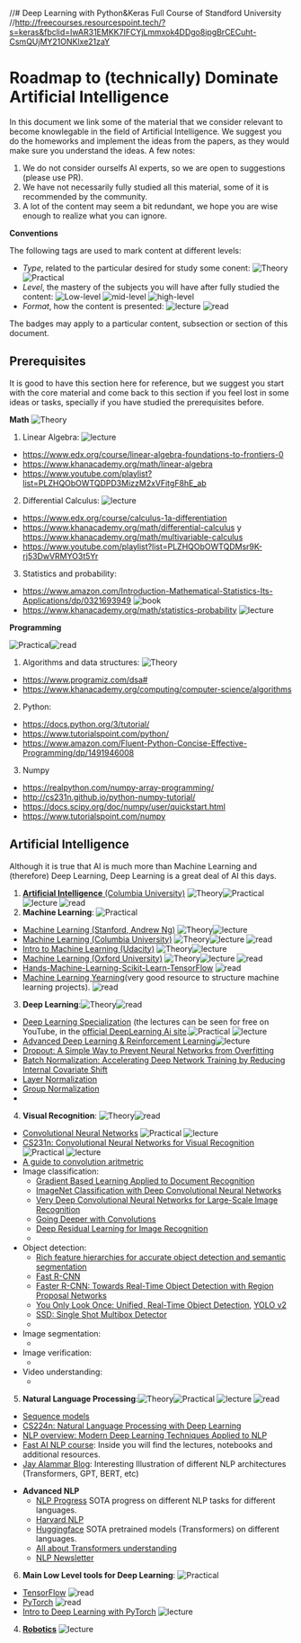 //# Deep Learning with Python&Keras Full Course of Standford University
//http://freecourses.resourcespoint.tech/?s=keras&fbclid=IwAR31EMKK7IFCYjLmmxok4DDgo8ipgBrCECuht-CsmQUjMY21ONKlxe21zaY

# Roadmap to (technically) Dominate Artificial Intelligence

In this document we link some of the material that we consider relevant to become knowlegable in the field of Artificial Intelligence. We suggest you do the homeworks and implement the ideas from the papers, as they would make sure you understand the ideas. A few notes:
1. We do not consider ourselfs AI experts, so we are open to suggestions (please use PR).
2. We have not necessarily fully studied all this material, some of it is recommended by the community.
3. A lot of the content may seem a bit redundant, we hope you are wise enough to realize what you can ignore.

**Conventions**

The following tags are used to mark content at different levels:
* *Type*, related to the particular desired for study some conent: ![Theory](https://img.shields.io/badge/type-theory-brightgreen.svg) ![Practical](https://img.shields.io/badge/type-practice-green.svg)
* *Level*, the mastery of the subjects you will have after fully studied the content: ![Low-level](https://img.shields.io/badge/level-low-orange.svg) ![mid-level](https://img.shields.io/badge/level-mid-green.svg) ![high-level](https://img.shields.io/badge/level-high-greenlight.svg)
* *Format*, how the content is presented: ![lecture](https://img.shields.io/badge/format-lecture-blue.svg) ![read](https://img.shields.io/badge/format-read-blueviolet.svg)

The badges may apply to a particular content, subsection or section of this document.

## Prerequisites
It is good to have this section here for reference, but we suggest you start with the core material and come back to this section if you feel lost in some ideas or tasks, specially if you have studied the prerequisites before.

**Math**
![Theory](https://img.shields.io/badge/type-theory-brightgreen.svg)
1. Linear Algebra: ![lecture](https://img.shields.io/badge/format-lecture-blue.svg)
  * https://www.edx.org/course/linear-algebra-foundations-to-frontiers-0 
  * https://www.khanacademy.org/math/linear-algebra
  * https://www.youtube.com/playlist?list=PLZHQObOWTQDPD3MizzM2xVFitgF8hE_ab
2. Differential Calculus: ![lecture](https://img.shields.io/badge/format-lecture-blue.svg)
  * https://www.edx.org/course/calculus-1a-differentiation
  * https://www.khanacademy.org/math/differential-calculus y https://www.khanacademy.org/math/multivariable-calculus
  * https://www.youtube.com/playlist?list=PLZHQObOWTQDMsr9K-rj53DwVRMYO3t5Yr
3. Statistics and probability:
  * https://www.amazon.com/Introduction-Mathematical-Statistics-Its-Applications/dp/0321693949 ![book](https://img.shields.io/badge/format-book-blueviolet.svg)
  * https://www.khanacademy.org/math/statistics-probability ![lecture](https://img.shields.io/badge/format-lecture-blue.svg)
  
  **Programming**
  
  ![Practical](https://img.shields.io/badge/type-practice-green.svg)![read](https://img.shields.io/badge/format-read-blueviolet.svg)
  
1. Algorithms and data structures: ![Theory](https://img.shields.io/badge/type-theory-brightgreen.svg)
  * https://www.programiz.com/dsa#
  * https://www.khanacademy.org/computing/computer-science/algorithms
2. Python:
  * https://docs.python.org/3/tutorial/
  * https://www.tutorialspoint.com/python/
  * https://www.amazon.com/Fluent-Python-Concise-Effective-Programming/dp/1491946008
3. Numpy
  * https://realpython.com/numpy-array-programming/
  * http://cs231n.github.io/python-numpy-tutorial/
  * https://docs.scipy.org/doc/numpy/user/quickstart.html
  * https://www.tutorialspoint.com/numpy
  
## Artificial Intelligence
Although it is true that AI is much more than Machine Learning and (therefore) Deep Learning, Deep Learning is a great deal of AI this days.
1. [**Artificial Intelligence** (Columbia University)](https://www.edx.org/course/artificial-intelligence-ai) ![Theory](https://img.shields.io/badge/type-theory-brightgreen.svg)![Practical](https://img.shields.io/badge/type-practice-green.svg) ![lecture](https://img.shields.io/badge/format-lecture-blue.svg) ![read](https://img.shields.io/badge/format-read-blueviolet.svg)
2. **Machine Learning**: ![Practical](https://img.shields.io/badge/type-practice-green.svg)
  * [Machine Learning (Stanford, Andrew Ng)](https://www.coursera.org/learn/machine-learning) ![Theory](https://img.shields.io/badge/type-theory-brightgreen.svg)![lecture](https://img.shields.io/badge/format-lecture-blue.svg)
  * [Machine Learning (Columbia University)](https://www.edx.org/course/machine-learning) ![Theory](https://img.shields.io/badge/type-theory-brightgreen.svg)![lecture](https://img.shields.io/badge/format-lecture-blue.svg) ![read](https://img.shields.io/badge/format-read-blueviolet.svg)
  * [Intro to Machine Learning (Udacity)](https://www.udacity.com/course/intro-to-machine-learning--ud120) ![Theory](https://img.shields.io/badge/type-theory-brightgreen.svg)![lecture](https://img.shields.io/badge/format-lecture-blue.svg) 
  * [Machine Learning (Oxford University)](https://www.cs.ox.ac.uk/people/nando.defreitas/machinelearning/) ![Theory](https://img.shields.io/badge/type-theory-brightgreen.svg)![lecture](https://img.shields.io/badge/format-lecture-blue.svg) ![read](https://img.shields.io/badge/format-read-blueviolet.svg)
  * [Hands-Machine-Learning-Scikit-Learn-TensorFlow](https://www.amazon.com/Hands-Machine-Learning-Scikit-Learn-TensorFlow/dp/1491962291) ![read](https://img.shields.io/badge/format-read-blueviolet.svg)
  * [Machine Learning Yearning](https://www.mlyearning.org/)(very good resource to structure machine learning projects). ![read](https://img.shields.io/badge/format-read-blueviolet.svg)
3. **Deep Learning**:![Theory](https://img.shields.io/badge/type-theory-brightgreen.svg)![read](https://img.shields.io/badge/format-read-blueviolet.svg)
  * [Deep Learning Specialization](https://www.coursera.org/specializations/deep-learning) (the lectures can be seen for free on YouTube, in the [official DeepLearning Ai site](https://www.youtube.com/channel/UCcIXc5mJsHVYTZR1maL5l9w).![Practical](https://img.shields.io/badge/type-practice-green.svg) ![lecture](https://img.shields.io/badge/format-lecture-blue.svg)
  * [Advanced Deep Learning & Reinforcement Learning](https://www.youtube.com/playlist?list=PLqYmG7hTraZDNJre23vqCGIVpfZ_K2RZs)![lecture](https://img.shields.io/badge/format-lecture-blue.svg)
  * [Dropout: A Simple Way to Prevent Neural Networks from Overfitting](https://www.cs.toronto.edu/~hinton/absps/JMLRdropout.pdf)
  * [Batch Normalization: Accelerating Deep Network Training by Reducing Internal Covariate Shift](https://arxiv.org/abs/1502.03167)
  * [Layer Normalization](https://arxiv.org/abs/1607.06450)
  * [Group Normalization](https://arxiv.org/abs/1803.08494)
  * []()
4. **Visual Recognition**: ![Theory](https://img.shields.io/badge/type-theory-brightgreen.svg)![read](https://img.shields.io/badge/format-read-blueviolet.svg)
  * [Convolutional Neural Networks](https://www.coursera.org/learn/convolutional-neural-networks?specialization=deep-learning) ![Practical](https://img.shields.io/badge/type-practice-green.svg) ![lecture](https://img.shields.io/badge/format-lecture-blue.svg)
  * [CS231n: Convolutional Neural Networks for Visual Recognition](http://cs231n.stanford.edu/) ![Practical](https://img.shields.io/badge/type-practice-green.svg) ![lecture](https://img.shields.io/badge/format-lecture-blue.svg)
  * [A guide to convolution aritmetric](https://arxiv.org/pdf/1603.07285v1.pdf)
  * Image classification:
    * [Gradient Based Learning Applied to Document Recognition](http://yann.lecun.com/exdb/publis/pdf/lecun-01a.pdf)
    * [ImageNet Classification with Deep Convolutional Neural Networks](https://papers.nips.cc/paper/4824-imagenet-classification-with-deep-convolutional-neural-networks.pdf)
    * [Very Deep Convolutional Neural Networks for Large-Scale Image Recognition](https://arxiv.org/abs/1409.1556)
    * [Going Deeper with Convolutions](https://arxiv.org/abs/1409.4842)
    * [Deep Residual Learning for Image Recognition](https://arxiv.org/abs/1512.03385)
    * []()
  * Object detection:
    * [Rich feature hierarchies for accurate object detection and semantic segmentation](https://arxiv.org/abs/1311.2524)
    * [Fast R-CNN](https://arxiv.org/abs/1504.08083)
    * [Faster R-CNN: Towards Real-Time Object Detection with Region Proposal Networks](https://arxiv.org/abs/1506.01497)
    * [You Only Look Once: Unified, Real-Time Object Detection](https://arxiv.org/abs/1506.02640), [YOLO v2](https://arxiv.org/abs/1612.08242)
    * [SSD: Single Shot Multibox Detector](https://arxiv.org/abs/1512.02325)
    * []()
  * Image segmentation:
    * []()
  * Image verification:
    * []()
  * Video understanding:
    * []()
5. **Natural Language Processing**:![Theory](https://img.shields.io/badge/type-theory-brightgreen.svg)![Practical](https://img.shields.io/badge/type-practice-green.svg) ![lecture](https://img.shields.io/badge/format-lecture-blue.svg) ![read](https://img.shields.io/badge/format-read-blueviolet.svg)
  * [Sequence models](https://www.coursera.org/learn/nlp-sequence-models)
  * [CS224n: Natural Language Processing with Deep Learning](http://web.stanford.edu/class/cs224n/)
  * [NLP overview: Modern Deep Learning Techniques Applied to NLP ](https://nlpoverview.com/)
  * [Fast AI NLP course](https://www.fast.ai/2019/07/08/fastai-nlp/): Inside you will find the lectures, notebooks and additional resources.
  * [Jay Alammar Blog](http://jalammar.github.io/): Interesting Illustration of different NLP architectures (Transformers, GPT, BERT, etc)
 
  - **Advanced NLP**
    - [NLP Progress](https://github.com/sebastianruder/NLP-progress) SOTA progress on  different NLP tasks for different languages. 
    - [Harvard NLP](http://nlp.seas.harvard.edu/)
    - [Huggingface](https://huggingface.co/transformers/) SOTA pretrained models (Transformers) on different languages.
    - [All about Transformers understanding](https://github.com/sannykim/transformers)
    - [NLP Newsletter](https://github.com/dair-ai/nlp_newsletter)

6. **Main Low Level tools for Deep Learning**: ![Practical](https://img.shields.io/badge/type-practice-green.svg)
  * [TensorFlow](https://www.tensorflow.org/) ![read](https://img.shields.io/badge/format-read-blueviolet.svg)
  * [PyTorch](https://pytorch.org/) ![read](https://img.shields.io/badge/format-read-blueviolet.svg)
  * [Intro to Deep Learning with PyTorch](https://www.udacity.com/course/deep-learning-pytorch--ud188) ![lecture](https://img.shields.io/badge/format-lecture-blue.svg)
4. [**Robotics**](https://www.edx.org/course/robotics-1) ![lecture](https://img.shields.io/badge/format-lecture-blue.svg)

 
 
  
  
 
